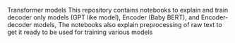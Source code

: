 Transformer models
This repository contains notebooks to explain and train decoder only models (GPT like model), Encoder (Baby BERT), and Encoder-decoder models, The notebooks also explain preprocessing of raw text to get it ready to be used for training various models 
